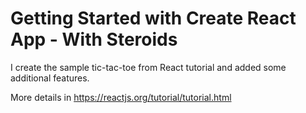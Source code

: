 # Getting Started with Create React App - With Steroids

I create the sample tic-tac-toe from React tutorial and added some additional features.

More details in https://reactjs.org/tutorial/tutorial.html
